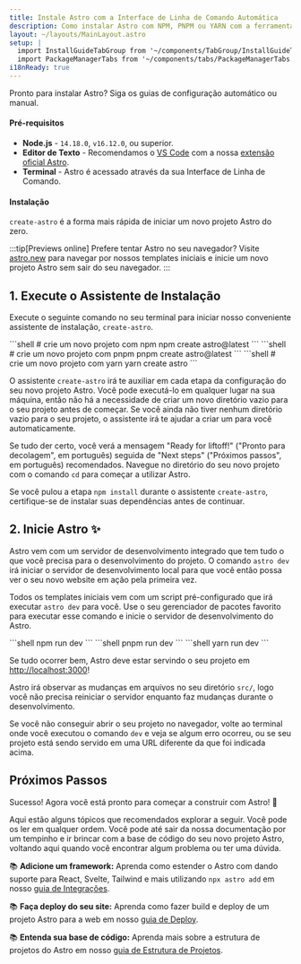 ```yaml
---
title: Instale Astro com a Interface de Linha de Comando Automática
description: Como instalar Astro com NPM, PNPM ou YARN com a ferramenta create-astro.
layout: ~/layouts/MainLayout.astro
setup: |
  import InstallGuideTabGroup from '~/components/TabGroup/InstallGuideTabGroup.astro';
  import PackageManagerTabs from '~/components/tabs/PackageManagerTabs.astro'
i18nReady: true
---
```


Pronto para instalar Astro? Siga os guias de configuração automático ou manual.

#### Pré-requisitos

- **Node.js** - `14.18.0`, `v16.12.0`, ou superior.
- **Editor de Texto** - Recomendamos o [VS Code](https://code.visualstudio.com/) com a nossa [extensão oficial Astro](https://marketplace.visualstudio.com/items?itemName=astro-build.astro-vscode).
- **Terminal** - Astro é acessado através da sua Interface de Linha de Comando.

<InstallGuideTabGroup />

#### Instalação

`create-astro` é a forma mais rápida de iniciar um novo projeto Astro do zero.

:::tip[Previews online]
Prefere tentar Astro no seu navegador? Visite [astro.new](https://astro.new/) para navegar por nossos templates iniciais e inicie um novo projeto Astro sem sair do seu navegador.
:::

## 1. Execute o Assistente de Instalação

Execute o seguinte comando no seu terminal para iniciar nosso conveniente assistente de instalação, `create-astro`.

<PackageManagerTabs>
  <Fragment slot="npm">
  ```shell
  # crie um novo projeto com npm
  npm create astro@latest
  ```
  </Fragment>
  <Fragment slot="pnpm">
  ```shell
  # crie um novo projeto com pnpm
  pnpm create astro@latest
  ```
  </Fragment>
  <Fragment slot="yarn">
  ```shell
  # crie um novo projeto com yarn
  yarn create astro
  ```
  </Fragment>
</PackageManagerTabs>

O assistente `create-astro` irá te auxiliar em cada etapa da configuração do seu novo projeto Astro. Você pode executá-lo em qualquer lugar na sua máquina, então não há a necessidade de criar um novo diretório vazio para o seu projeto antes de começar. Se você ainda não tiver nenhum diretório vazio para o seu projeto, o assistente irá te ajudar a criar um para você automaticamente.

Se tudo der certo, você verá a mensagem "Ready for liftoff!" ("Pronto para decolagem", em português) seguida de "Next steps" ("Próximos passos", em português) recomendados. Navegue no diretório do seu novo projeto com o comando `cd` para começar a utilizar Astro.

Se você pulou a etapa `npm install` durante o assistente `create-astro`, certifique-se de instalar suas dependências antes de continuar.

## 2. Inicie Astro ✨

Astro vem com um servidor de desenvolvimento integrado que tem tudo o que você precisa para o desenvolvimento do projeto. O comando `astro dev` irá iniciar o servidor de desenvolvimento local para que você então possa ver o seu novo website em ação pela primeira vez.

Todos os templates iniciais vem com um script pré-configurado que irá executar `astro dev` para você. Use o seu gerenciador de pacotes favorito para executar esse comando e inicie o servidor de desenvolvimento do Astro.

<PackageManagerTabs>
  <Fragment slot="npm">
  ```shell
  npm run dev
  ```
  </Fragment>
  <Fragment slot="pnpm">
  ```shell
  pnpm run dev
  ```
  </Fragment>
  <Fragment slot="yarn">
  ```shell
  yarn run dev
  ```
  </Fragment>
</PackageManagerTabs>

Se tudo ocorrer bem, Astro deve estar servindo o seu projeto em [http://localhost:3000](http://localhost:3000)!

Astro irá observar as mudanças em arquivos no seu diretório `src/`, logo você não precisa reiniciar o servidor enquanto faz mudanças durante o desenvolvimento.

Se você não conseguir abrir o seu projeto no navegador, volte ao terminal onde você executou o comando `dev` e veja se algum erro ocorreu, ou se seu projeto está sendo servido em uma URL diferente da que foi indicada acima.

## Próximos Passos

Sucesso! Agora você está pronto para começar a construir com Astro! 🥳

Aqui estão alguns tópicos que recomendados explorar a seguir. Você pode os ler em qualquer ordem. Você pode até sair da nossa documentação por um tempinho e ir brincar com a base de código do seu novo projeto Astro, voltando aqui quando você encontrar algum problema ou ter uma dúvida.

📚 **Adicione um framework:** Aprenda como estender o Astro com dando suporte para React, Svelte, Tailwind e mais utilizando `npx astro add` em nosso [guia de Integrações](/pt-br/guides/integrations-guide/).

📚 **Faça deploy do seu site:** Aprenda como fazer build e deploy de um projeto Astro para a web em nosso [guia de Deploy](/pt-br/guides/deploy/).

📚 **Entenda sua base de código:** Aprenda mais sobre a estrutura de projetos do Astro em nosso [guia de Estrutura de Projetos](/pt-br/core-concepts/project-structure/).
